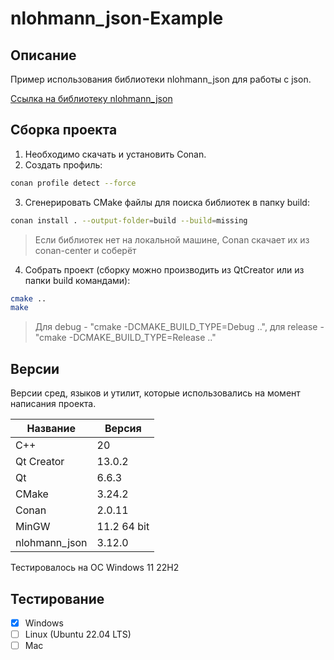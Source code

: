 # nlohmann_json-Example

## Описание

Пример использования библиотеки nlohmann_json для работы с json.

[Ссылка на библиотеку nlohmann_json](https://github.com/nlohmann/json "nlohmann_json")

## Сборка проекта

1. Необходимо скачать и установить Conan.
2. Создать профиль:

```bash
conan profile detect --force
```

3. Сгенерировать CMake файлы для поиска библиотек в папку build:

```bash
conan install . --output-folder=build --build=missing
```

> Если библиотек нет на локальной машине, Conan скачает их из conan-center и соберёт

4. Собрать проект (cборку можно производить из QtCreator или из папки build командами):

```bash
cmake ..
make
```
> Для debug - "cmake -DCMAKE_BUILD_TYPE=Debug ..", для release - "cmake -DCMAKE_BUILD_TYPE=Release .."

## Версии

Версии сред, языков и утилит, которые использовались на момент написания проекта.

| Название      | Версия               |
| --------------|----------------------|
| C++           | 20                   |
| Qt Creator    | 13.0.2               |
| Qt            | 6.6.3                |
| CMake         | 3.24.2               |
| Conan         | 2.0.11               |
| MinGW         | 11.2 64 bit          |
| nlohmann_json | 3.12.0               |

Тестировалось на ОС Windows 11 22H2

## Тестирование

- [x] Windows
- [ ] Linux (Ubuntu 22.04 LTS)
- [ ] Mac

